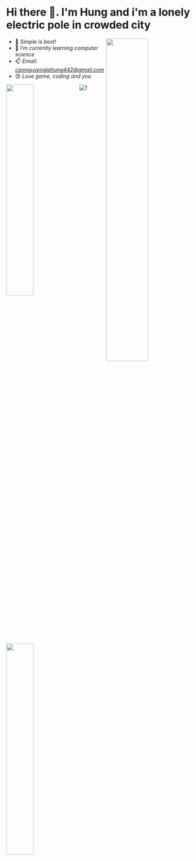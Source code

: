 # Hi there 👋. I'm Hung and i'm a lonely electric pole in crowded city


<img  align="right" width="47%"  src="https://user-images.githubusercontent.com/74876682/209272657-43c1cb64-2808-43bd-85fc-3156ff690215.png" />

- 💬 *Simple is best!*
- 🌱 *I’m currently learning computer science*
- 📫 *Email: caonguyengiahung442@gmail.com*
- 😍 *Love game, coding and you*


 <img style="margin-bottom: 10px;" align = "left" width="38%" src="https://github-readme-stats.vercel.app/api?username=goiliace&show_icons=true&title_color=ffffff&icon_color=34abeb&text_color=daf7dc&bg_color=151515" />
<img align = "left" width="38%" src="https://github-readme-stats.vercel.app/api/top-langs/?username=goiliace&layout=compact&show_icons=true&title_color=ffffff&icon_color=34abeb&text_color=daf7dc&bg_color=151515" style="vertical-align: top;" />


 
 
 
![1](https://gist.githubusercontent.com/brudnak/aba00c9a1c92d226f68e8ad8ba1e0a40/raw/e1e4a92f6072d15014f19aa8903d24a1ac0c41a4/nyan-cat.gif)

<!-- ![2](https://raw.githubusercontent.com/brudnak/brudnak/output/github-contribution-grid-snake.svg) -->
<!--  
 ![1](https://media.giphy.com/media/ICOgUNjpvO0PC/giphy.gif)  ![2](https://media.giphy.com/media/yedDQGWwq0heU/giphy.gif) 
**GoiliAce/goiliace** is a ✨ _special_ ✨ repository because its `README.md` (this file) appears on your GitHub profile.

Here are some ideas to get you started:

- 🔭 I’m currently working on ...
- 🌱 I’m currently learning ...
- 👯 I’m looking to collaborate on ...
- 🤔 I’m looking for help with ...
- 💬 Ask me about ...

- 😄 Pronouns: ...
- ⚡ Fun fact: ...
-->
